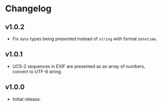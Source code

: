 # Changelog
## v1.0.2
- Fix `date` types being presented instead of `string` with format `datetime`.

## v1.0.1
- UCS-2 sequences in EXIF are presented as an array of numbers, convert to UTF-8 string.

## v1.0.0
- Initial release.
